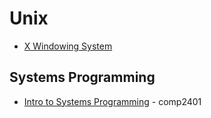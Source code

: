 Unix
====

* [X Windowing System](Unix/X%20Windowing%20System/README.md)

Systems Programming
-------------------

* [Intro to Systems Programming](https://people.scs.carleton.ca/~claurend/Courses/COMP2401/Notes/) - comp2401
